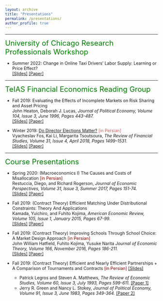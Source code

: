 ```yaml
---
layout: archive
title: "Presentations"
permalink: /presentations/
author_profile: true
---
```


---

<font size="5" color="green">University of Chicago Research Professionals Workshop</font> 

- Summer 2022: Change in Online Taxi Drivers’ Labor Supply: Learning or Price Effect? <br>
  [[Slides]](https://www.dropbox.com/s/b6e1i72cvhx8oi1/peyman_tapsi_slides_sep2022.pdf?dl=0)
  [[Paper]](https://www.dropbox.com/s/cd4l2kry97ya6f9/tapsi_draft_application2022.pdf?dl=0)


---

<font size="5" color="green">TeIAS Financial Economics Reading Group</font> 

- Fall 2019: Evaluating the Effects of Incomplete Markets on Risk Sharing and Asset Pricing <br>
  John Heaton, Deborah J. Lucas, <i> Journal of Political Economy, Volume 104, Issue 3, June 1996, Pages 443-487. </i><br>
  [[Slides]](https://peymanshahidi.github.io/incomplete_markets_presentation.pdf)
  [[Paper]](https://www.jstor.org/stable/2138860)


- Winter 2019: [Do Director Elections Matter?](https://teias.institute/seminar-2/) <font color="indianred">[in Persian]</font> <br>
  Vyacheslav Fos‚ Kai Li, Margarita Tsoutsoura, <i> The Review of Financial Studies, Volume 31, Issue 4, April 2018, Pages 1499–1531. </i><br>
  [[Slides]](https://peymanshahidi.github.io/do_director_elections_matter_presentation.pdf)
  [[Paper]](https://doi.org/10.1093/rfs/hhx078)


---

<font size="5" color="green">Course Presentations</font> 

- Spring 2020: (Macroeconomics I) The Causes and Costs of Misallocation <font color="maroon">[in Persian]</font> <br>
  Restuccia, Diego, and Richard Rogerson, <i> Journal of Economic Perspectives, Volume 31, Issue 3, Summer 2017, Pages 151-74. </i><br>
  [[Slides]](https://peymanshahidi.github.io/Restuccia_Rogerson_JEP_Presentation.pdf)
  [[Paper]](https://www.aeaweb.org/articles?id=10.1257/jep.31.3.151)
  
- Fall 2019: (Contract Theory) Efficient Matching Under Distributional Constraints: Theory And Applications <br>
  Kamada, Yuichiro, and Fuhito Kojima, <i> American Economic Review, Volume 105, Issue 1, January 2015, Pages 67-99. </i><br>
  [[Slides]](https://peymanshahidi.github.io/Efficient_Matching_Under_Distributional_Constraints_Theory_and_Applications_Presentation.pdf)
  [[Paper]](https://www.aeaweb.org/articles?id=10.1257/aer.20101552)
  
- Fall 2019: (Contract Theory) Improving Schools Through School Choice: A Market Design Approach <font color="maroon">[in Persian]</font> <br>
  John William Hatfield, Fuhito Kojima, Yusuke Narita <i> Journal of Economic Theory, Volume 166, November 2016, Pages 186-211. </i><br>
  [[Slides]](https://peymanshahidi.github.io/Improving_Schools_Through_School_Choice_A_Market_Design_Approach_Presentation.pdf)
  [[Paper]](https://doi.org/10.1016/j.jet.2016.07.001)
  
- Fall 2019: (Contract Theory) Efficient and Nearly Efficient Partnerships + A Comparison of Tournaments and Contracts <font color="maroon">[in Persian]</font>
[[Slides]](https://peymanshahidi.github.io/Contract_Theory_Moral_Hazard_Presentation.pdf)
    - Patrick Legros and Steven A. Matthews, <i> The Review of Economic Studies, Volume 60, Issue 3, July 1993, Pages 599-611. </i> [[Paper 1]](https://www.jstor.org/stable/2298126?seq=1)
    - Jerry R. Green and Nancy L. Stokey, <i> Journal of Political Economy, Volume 91, Issue 3, June 1983, Pages 349-364. </i> [[Paper 2]](https://www.jstor.org/stable/1837093?seq=1)
